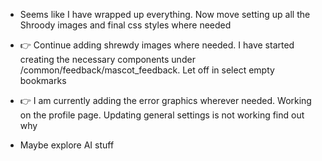-  Seems like I have wrapped up everything. Now move setting up all the Shroody images and
   final css styles where needed

-  👉 Continue adding shrewdy images where needed. I have started creating the necessary components under /common/feedback/mascot_feedback. Let off in select empty bookmarks
-  👉 I am currently adding the error graphics wherever needed. Working on the profile page. Updating general settings is not working find out why
-  Maybe explore AI stuff
